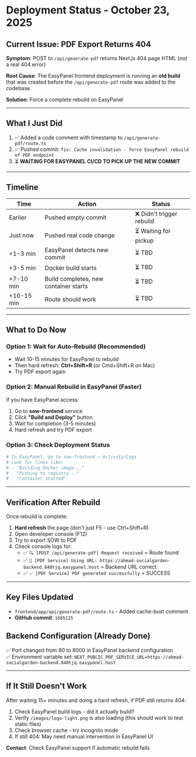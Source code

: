 # Deployment Status - October 23, 2025

## Current Issue: PDF Export Returns 404

**Symptom**: POST to `/api/generate-pdf` returns Next.js 404 page HTML (not a real 404 error)

**Root Cause**: The EasyPanel frontend deployment is running an **old build** that was created before the `/api/generate-pdf` route was added to the codebase.

**Solution**: Force a complete rebuild on EasyPanel

---

## What I Just Did

1. ✅ Added a code comment with timestamp to `/api/generate-pdf/route.ts`
2. ✅ Pushed commit: `fix: Cache invalidation - force EasyPanel rebuild of PDF endpoint`
3. ⏳ **WAITING FOR EASYPANEL CI/CD TO PICK UP THE NEW COMMIT**

---

## Timeline

| Time | Action | Status |
|------|--------|--------|
| Earlier | Pushed empty commit | ❌ Didn't trigger rebuild |
| Just now | Pushed real code change | ⏳ Waiting for pickup |
| +1-3 min | EasyPanel detects new commit | ⏳ TBD |
| +3-5 min | Docker build starts | ⏳ TBD |
| +7-10 min | Build completes, new container starts | ⏳ TBD |
| +10-15 min | Route should work | ⏳ TBD |

---

## What to Do Now

### Option 1: Wait for Auto-Rebuild (Recommended)
- Wait 10-15 minutes for EasyPanel to rebuild
- Then hard refresh: **Ctrl+Shift+R** (or Cmd+Shift+R on Mac)
- Try PDF export again

### Option 2: Manual Rebuild in EasyPanel (Faster)
If you have EasyPanel access:
1. Go to **sow-frontend** service
2. Click **"Build and Deploy"** button
3. Wait for completion (3-5 minutes)
4. Hard refresh and try PDF export

### Option 3: Check Deployment Status
```bash
# In EasyPanel, go to sow-frontend → Activity/Logs
# Look for lines like:
# - "Building Docker image..."
# - "Pushing to registry..."
# - "Container started"
```

---

## Verification After Rebuild

Once rebuild is complete:

1. **Hard refresh** the page (don't just F5 - use Ctrl+Shift+R)
2. Open developer console (F12)
3. Try to export SOW to PDF
4. Check console logs for:
   - ✅ `🔍 [POST /api/generate-pdf] Request received` = Route found
   - ✅ `🔗 [PDF Service] Using URL: https://ahmad-socialgarden-backend.840tjq.easypanel.host` = Backend URL correct
   - ✅ `✅ [PDF Service] PDF generated successfully` = SUCCESS

---

## Key Files Updated

- `frontend/app/api/generate-pdf/route.ts` - Added cache-bust comment
- **GitHub commit**: `1665125`

## Backend Configuration (Already Done)

✅ Port changed from 80 to 8000 in EasyPanel backend configuration  
✅ Environment variable set: `NEXT_PUBLIC_PDF_SERVICE_URL=https://ahmad-socialgarden-backend.840tjq.easypanel.host`

---

## If It Still Doesn't Work

After waiting 15+ minutes and doing a hard refresh, if PDF still returns 404:

1. Check EasyPanel build logs - did it actually build?
2. Verify `/images/logo-light.png` is also loading (this should work to test static files)
3. Check browser cache - try incognito mode
4. If still 404: May need manual intervention in EasyPanel UI

**Contact**: Check EasyPanel support if automatic rebuild fails
